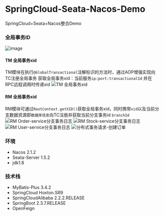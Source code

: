 # SpringCloud-Seata-Nacos-Demo
SpringCloud+Seata+Nacos整合Demo

### 全局事务ID
![image](https://user-images.githubusercontent.com/29672402/201820879-0bd4255e-aa36-4e7f-925a-4e283a6ca76c.png)
#### TM 全局事务xid
TM模块在执行`@GlobalTransactional`注解标识的方法时，通过AOP增强实现向TC注册全局事务 获取全局事务xid：当前服务`ip:port:transactionalId`
并在RPC远程调用时传递xid
![TM 全局事务xid](https://user-images.githubusercontent.com/29672402/201641447-4c8b16f7-1aa1-454e-88e1-29487db7e64f.png)
#### RM 全局事务xid
RM模块可通过`RootContext.getXID()`获取全局事务xid，同时携带`xid`以及当前分支数据资源即`数据库信息`向TC注册并获取当前分支事务id `branchId`
![RM Order-service分支事务日志](https://user-images.githubusercontent.com/29672402/201641454-e8a02fe4-c63e-4e0b-aacf-02dc3c0d9737.png)
![RM Stock-service分支事务日志](https://user-images.githubusercontent.com/29672402/201641461-474ff81e-39a4-47f9-a12f-b4da98ada505.png)
![RM User-service分支事务日志](https://user-images.githubusercontent.com/29672402/201641465-09264f21-22a6-4e62-8b4e-b668d5c19191.png)
![分布式事务请求-创建订单](https://user-images.githubusercontent.com/29672402/201641438-6c6abdf7-be12-41b8-a13f-77a0648e8e39.png)
### 环境
- Nacos 2.1.2
- Seata-Server 1.5.2
- jdk1.8
### 技术栈
- MyBatis-Plus 3.4.2
- SpringCloud Hoxton.SR9
- SpringCloudAlibaba 2.2.2.RELEASE
- SpringBoot 2.3.7.RELEASE
- OpenFeign 
